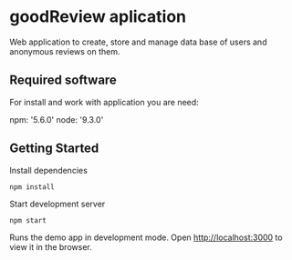 
# goodReview aplication

Web application to create, store and manage data base of users and anonymous reviews on them.

## Required software

For install and work with application you are need:

npm: '5.6.0'
node: '9.3.0'

## Getting Started

Install dependencies

`npm install`

Start development server

`npm start`

Runs the demo app in development mode.
Open [http://localhost:3000](http://localhost:3000) to view it in the browser.
